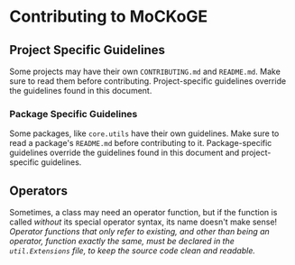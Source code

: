# Contributing to MoCKoGE

## Project Specific Guidelines
Some projects may have their own `CONTRIBUTING.md` and `README.md`.
Make sure to read them before contributing.
Project-specific guidelines override the guidelines found in this document.

### Package Specific Guidelines
Some packages, like `core.utils` have their own guidelines.
Make sure to read a package's `README.md` before contributing to it.
Package-specific guidelines override the guidelines found in this document and project-specific guidelines.

## Operators
Sometimes, a class may need an operator function,
but if the function is called _without_ its special operator syntax, its name doesn't make sense!
_Operator functions that only refer to existing,
and other than being an operator, function exactly the same, must be declared in the `util.Extensions` file,
to keep the source code clean and readable._